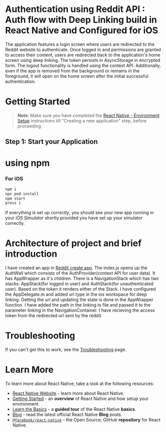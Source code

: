 # Authentication using Reddit API : Auth flow with Deep Linking build in React Native and Configured for iOS

The application features a login screen where users are redirected to the Reddit website to authenticate. Once logged in and permissions are granted to access their content, users are redirected back to the application's home screen using deep linking. The token persists in AsyncStorage in encrypted form. The logout functionality is handled using the context API. Additionally, even if the app is removed from the background or remains in the foreground, it will open on the home screen after the initial successful authentication.
# Getting Started

>**Note**: Make sure you have completed the [React Native - Environment Setup](https://reactnative.dev/docs/environment-setup) instructions till "Creating a new application" step, before proceeding.


## Step 1: Start your Application

# using npm
### For iOS
```bash
npm i
npx pod-install
npm start
press i
```

If everything is set up _correctly_, you should see your new app running in your _iOS Simulator_ shortly provided you have set up your simulator correctly.

# Architecture of project and brief introduction
I have created an app in [Reddit create app](https://www.reddit.com/prefs/apps).
The index.js opens up the AuthWall which consists of the AuthProvider(context API for user data). It has AppWrapper as it's children. There is a NavigationStack which has two stacks: AppStack(for logged in user) and AuthStack(for unauthenticated user). Based on the token it renders either of the Stack. I have configured the AppDelegate.m and added url type in the ios workspace for deep linking. 
Getting the url and updating the state is done in the AppWrapper function. I have added the path in the linking.ts file and passed it to the parameter linking in the NavigationContainer.
I have recieving the access token from the redirected url sent by the reddit.

# Troubleshooting

If you can't get this to work, see the [Troubleshooting](https://reactnative.dev/docs/troubleshooting) page.

# Learn More

To learn more about React Native, take a look at the following resources:

- [React Native Website](https://reactnative.dev) - learn more about React Native.
- [Getting Started](https://reactnative.dev/docs/environment-setup) - an **overview** of React Native and how setup your environment.
- [Learn the Basics](https://reactnative.dev/docs/getting-started) - a **guided tour** of the React Native **basics**.
- [Blog](https://reactnative.dev/blog) - read the latest official React Native **Blog** posts.
- [`@facebook/react-native`](https://github.com/facebook/react-native) - the Open Source; GitHub **repository** for React Native.
